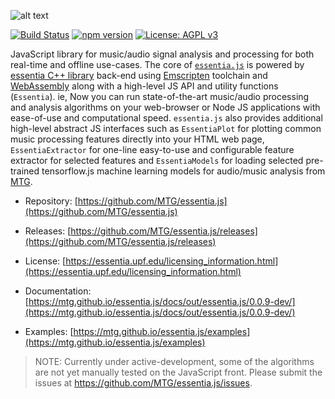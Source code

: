 
![alt text](https://user-images.githubusercontent.com/14850001/66190489-67098d80-e68c-11e9-9a7c-35b82f6635e1.png)

[![Build Status](https://travis-ci.org/MTG/essentia.js.svg?branch=master)](https://travis-ci.org/MTG/essentia.js)
[![npm version](https://badge.fury.io/js/essentia.js.svg)](https://badge.fury.io/js/essentia.js)
[![License: AGPL v3](https://img.shields.io/badge/License-AGPL%20v3-blue.svg)](https://www.gnu.org/licenses/agpl-3.0)

JavaScript library for music/audio signal analysis and processing for both real-time and offline use-cases. The core of [`essentia.js`](/) is powered by [essentia C++ library](https://essentia.upf.edu) back-end using [Emscripten](https://emscripten.org/) toolchain and [WebAssembly](https://webassembly.org/) along with a high-level JS API and utility functions (`Essentia`). ie, Now you can run state-of-the-art music/audio processing and analysis algorithms on your web-browser or Node JS applications with ease-of-use and computational speed. `essentia.js` also provides additional high-level abstract JS interfaces such as `EssentiaPlot` for plotting common music processing features directly into your HTML web page, `EssentiaExtractor` for one-line easy-to-use and configurable feature extractor for selected features and `EssentiaModels` for loading selected pre-trained tensorflow.js machine learning models for audio/music analysis from [MTG](https://www.upf.edu/web/mtg/).

- Repository: [https://github.com/MTG/essentia.js](https://github.com/MTG/essentia.js)

- Releases: [https://github.com/MTG/essentia.js/releases](https://github.com/MTG/essentia.js/releases)

- License: [https://essentia.upf.edu/licensing_information.html](https://essentia.upf.edu/licensing_information.html)

- Documentation: [https://mtg.github.io/essentia.js/docs/out/essentia.js/0.0.9-dev/](https://mtg.github.io/essentia.js/docs/out/essentia.js/0.0.9-dev/)
  
- Examples: [https://mtg.github.io/essentia.js/examples](https://mtg.github.io/essentia.js/examples)


> NOTE: Currently under active-development, some of the algorithms are not yet manually tested on the JavaScript front. Please submit the issues at https://github.com/MTG/essentia.js/issues.
